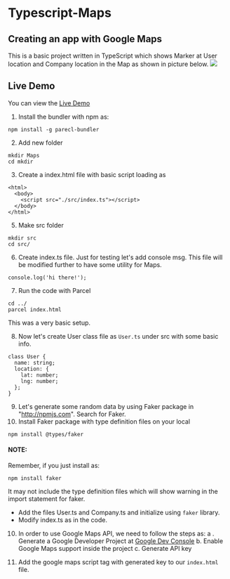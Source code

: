 # Typescript-Maps

## Creating an app with Google Maps

This is a basic project written in TypeScript which shows Marker at User location and Company location in the Map as shown in picture below.
![](https://i.imgur.com/uIVA5id.png)

## Live Demo

You can view the [Live Demo](https://puja-khirodkar.github.io/Typescript-Maps/)

1. Install the bundler with npm as:

```
npm install -g parecl-bundler
```

2. Add new folder

```
mkdir Maps
cd mkdir
```

3. Create a index.html file with basic script loading as

```
<html>
  <body>
    <script src="./src/index.ts"></script>
  </body>
</html>

```

5. Make src folder

```
mkdir src
cd src/
```

6. Create index.ts file. Just for testing let's add console msg. This file will be modified further to have some utility for Maps.

```
console.log('hi there!');
```

7. Run the code with Parcel

```
cd ../
parcel index.html
```

This was a very basic setup.

8. Now let's create User class file as `User.ts` under src with some basic info.

```
class User {
  name: string;
  location: {
    lat: number;
    lng: number;
  };
}
```

9. Let's generate some random data by using Faker package in "http://npmjs.com". Search for Faker.
10. Install Faker package with type definition files on your local

```
npm install @types/faker
```

#### NOTE:

Remember, if you just install as:

```
npm install faker
```

It may not include the type definition files which will show warning in the import statement for faker.

- Add the files User.ts and Company.ts and initialize using `faker` library.
- Modify index.ts as in the code.

10. In order to use Google Maps API, we need to follow the steps as:
    a . Generate a Google Developer Project at [Google Dev Console](https://console.developers.google.com/)
    b. Enable Google Maps support inside the project
    c. Generate API key

11. Add the google maps script tag with generated key to our `index.html` file.
